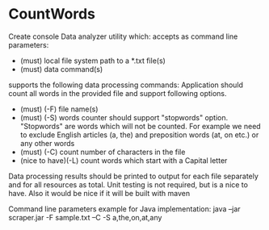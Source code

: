 # CountWords

Create console Data analyzer utility which: accepts as command line parameters:

- (must) local file system path to a *.txt file(s)
- (must) data command(s)


supports the following data processing commands:
Application should count all words in the provided file and support following options.
- (must) (-F) file name(s)
- (must) (-S) words counter should support "stopwords" option. "Stopwords" are words which will not be counted. For example we need to exclude English articles (a, the) and preposition words (at, on etc.) or any other words
- (must) (-C) count number of characters in the file
- (nice to have)(-L) count words which start with a Capital letter

Data processing results should be printed to output for each file separately and for all resources as total.
Unit testing is not required, but is a nice to have.
Also it would be nice if it will be built with maven

Command line parameters example for Java implementation:
java –jar scraper.jar -F sample.txt –C -S a,the,on,at,any